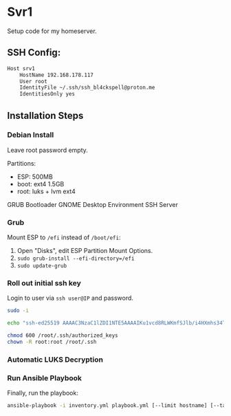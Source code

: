 # Svr1

Setup code for my homeserver.

## SSH Config:

```bash
Host srv1
    HostName 192.168.178.117
    User root
    IdentityFile ~/.ssh/ssh_bl4ckspell@proton.me
    IdentitiesOnly yes
```

## Installation Steps

### Debian Install

Leave root password empty.

Partitions:

- ESP: 500MB
- boot: ext4 1.5GB
- root: luks + lvm ext4

GRUB Bootloader
GNOME Desktop Environment
SSH Server

### Grub

Mount ESP to `/efi` instead of `/boot/efi`:

1. Open "Disks", edit ESP Partition Mount Options.
2. `sudo grub-install --efi-directory=/efi`
3. `sudo update-grub`

### Roll out initial ssh key

Login to user via `ssh user@IP` and password.

```bash
sudo -i
```

```bash
echo "ssh-ed25519 AAAAC3NzaC1lZDI1NTE5AAAAIKu1vcd8RLWKmfSJlb/i4HXmhs34T+exkmIEWx2yX+C7 bl4ckspell@proton.me" >> /root/.ssh/authorized_keys
```

```bash
chmod 600 /root/.ssh/authorized_keys
chown -R root:root /root/.ssh
```

### Automatic LUKS Decryption

### Run Ansible Playbook

Finally, run the playbook:

```bash
ansible-playbook -i inventory.yml playbook.yml [--limit hostname] [--tags tags]
```
